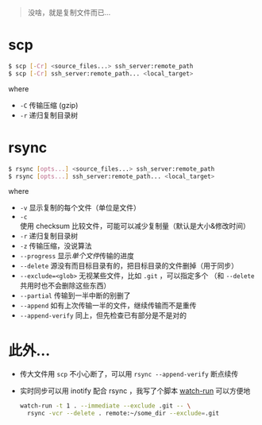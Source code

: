 <!--
title: "Notes about scp & rsync"
created: 2019-09-29T02:17:40+0800
tags:
- note
- linux
- cli
-->

> 没啥，就是复制文件而已...

# scp

```bash
$ scp [-Cr] <source_files...> ssh_server:remote_path
$ scp [-Cr] ssh_server:remote_path... <local_target>
```

where
- `-C` 传输压缩 (gzip)
- `-r` 递归复制目录树

# rsync

```bash
$ rsync [opts...] <source_files...> ssh_server:remote_path
$ rsync [opts...] ssh_server:remote_path... <local_target>
```

where
- `-v` 显示复制的每个文件（单位是文件）
- `-c` 使用 checksum 比较文件，可能可以减少复制量（默认是大小&修改时间）
- `-r` 递归复制目录树
- `-z` 传输压缩，没说算法
- `--progress` 显示*单个文件*传输的进度
- `--delete` 源没有而目标目录有的，把目标目录的文件删掉（用于同步）
- `--exclude=<glob>` 无视某些文件，比如 `.git` ，可以指定多个 （和 `--delete` 共用时也不会删除这些东西）
- `--partial` 传输到一半中断的别删了
- `--append` 如有上次传输一半的文件，继续传输而不是重传
- `--append-verify` 同上，但先检查已有部分是不是对的

# 此外...

- 传大文件用 `scp` 不小心断了，可以用 `rsync --append-verify` 断点续传
- 实时同步可以用 inotify 配合 rsync ，我写了个脚本 [watch-run][watch-run] 可以方便地

  ```bash
  watch-run -t 1 . --immediate --exclude .git -- \
    rsync -vcr --delete . remote:~/some_dir --exclude=.git
  ```

[watch-run]: https://github.com/oxalica/watch-run
